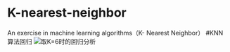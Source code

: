 # K-nearest-neighbor
An exercise in machine learning algorithms（K- Nearest  Neighbor）
#KNN算法回归
![取K=6时的回归分析](https://note.youdao.com/web/#/file/recent/note/WEB972666c0b8a4be41bfb3ce62d925b799/)
